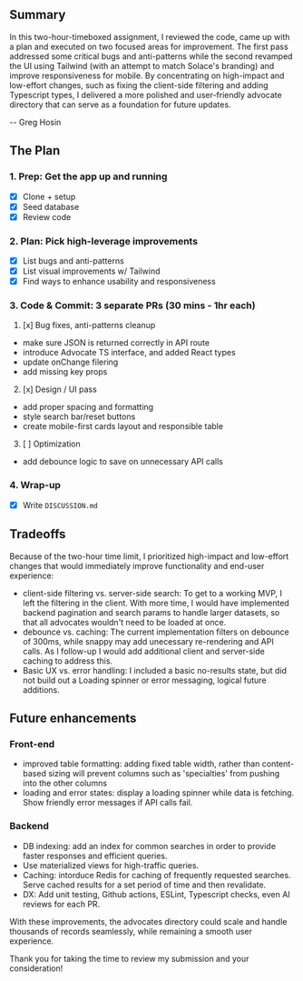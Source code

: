 ## Summary

In this two-hour-timeboxed assignment, I reviewed the code, came up with a plan and executed on two focused areas for improvement. The first pass addressed some critical bugs and anti-patterns while the second revamped the UI using Tailwind (with an attempt to match Solace's branding) and improve responsiveness for mobile. By concentrating on high-impact and low-effort changes, such as fixing the client-side filtering and adding Typescript types, I delivered a more polished and user-friendly advocate directory that can serve as a foundation for future updates.

-- Greg Hosin

## The Plan

### 1. Prep: Get the app up and running

- [x] Clone + setup
- [x] Seed database
- [x] Review code

### 2. Plan: Pick high-leverage improvements

- [x] List bugs and anti-patterns
- [x] List visual improvements w/ Tailwind
- [x] Find ways to enhance usability and responsiveness

### 3. Code & Commit: 3 separate PRs (30 mins - 1hr each)

1. [x] Bug fixes, anti-patterns cleanup

- make sure JSON is returned correctly in API route
- introduce Advocate TS interface, and added React types
- update onChange filering
- add missing key props

2. [x] Design / UI pass

- add proper spacing and formatting
- style search bar/reset buttons
- create mobile-first cards layout and responsible table

3. [ ] Optimization

- add debounce logic to save on unnecessary API calls

### 4. Wrap-up

- [x] Write `DISCUSSION.md`

## Tradeoffs

Because of the two-hour time limit, I prioritized high-impact and low-effort changes that would immediately improve functionality and end-user experience:

- client-side filtering vs. server-side search: To get to a working MVP, I left the filtering in the client. With more time, I would have implemented backend pagination and search params to handle larger datasets, so that all advocates wouldn't need to be loaded at once.
- debounce vs. caching: The current implementation filters on debounce of 300ms, while snappy may add unecessary re-rendering and API calls. As I follow-up I would add additional client and server-side caching to address this.
- Basic UX vs. error handling: I included a basic no-results state, but did not build out a Loading spinner or error messaging, logical future additions.

## Future enhancements

### Front-end

- improved table formatting: adding fixed table width, rather than content-based sizing will prevent columns such as 'specialties' from pushing into the other columns
- loading and error states: display a loading spinner while data is fetching. Show friendly error messages if API calls fail.

### Backend

- DB indexing: add an index for common searches in order to provide faster responses and efficient queries.
- Use materialized views for high-traffic queries.
- Caching: intorduce Redis for caching of frequently requested searches. Serve cached results for a set period of time and then revalidate.
- DX: Add unit testing, Github actions, ESLint, Typescript checks, even AI reviews for each PR.

With these improvements, the advocates directory could scale and handle thousands of records seamlessly, while remaining a smooth user experience.

Thank you for taking the time to review my submission and your consideration!
